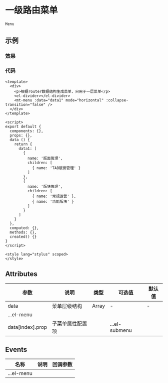 # 一级路由菜单    
`Menu`  

## 示例  

### 效果

### 代码  
```vue
<template>
  <div>
    <p>根据router数据结构生成菜单，只用于一层菜单</p>
    <el-divider></el-divider>
    <mt-menu :data="data1" mode="horizontal" :collapse-transition="false" />
  </div>
</template>

<script>
export default {
  components: {},
  props: {},
  data () {
    return {
      data1: [
        {
          name: '版面管理',
          children: [
            { name: 'TAB版面管理' }
          ]
        },
        {
          name: '版块管理',
          children: [
            { name: '常规运营' },
            { name: '功能版块' }
          ]
        }
      ]
    }
  },
  computed: {},
  methods: {},
  created() {}
}
</script>

<style lang="stylus" scoped>
</style>
```

## Attributes
| 参数 | 说明 | 类型  | 可选值 | 默认值 | 
| ---- | ------- | ---- | ---- | ---- |
| data | 菜单层级结构 | Array | - | - |  
| ...el-menu |  |  |  |  |  
| data[index].prop | 子菜单属性配置项 |  | ...el-submenu |  |  

## Events
| 名称 | 说明 | 回调参数 |  
| ---- | ---- | ---- |
| ...el-menu |  |  |
